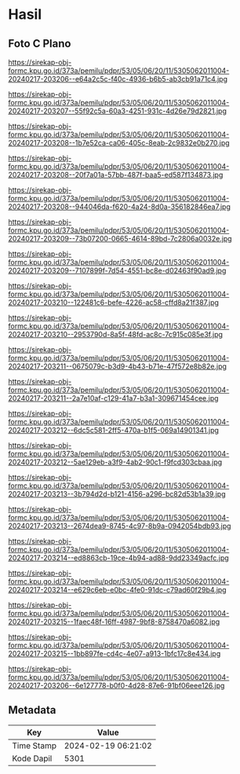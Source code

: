 # Hasil

## Foto C Plano

https://sirekap-obj-formc.kpu.go.id/373a/pemilu/pdpr/53/05/06/20/11/5305062011004-20240217-203206--e64a2c5c-f40c-4936-b6b5-ab3cb91a71c4.jpg

https://sirekap-obj-formc.kpu.go.id/373a/pemilu/pdpr/53/05/06/20/11/5305062011004-20240217-203207--55f92c5a-60a3-4251-931c-4d26e79d2821.jpg

https://sirekap-obj-formc.kpu.go.id/373a/pemilu/pdpr/53/05/06/20/11/5305062011004-20240217-203208--1b7e52ca-ca06-405c-8eab-2c9832e0b270.jpg

https://sirekap-obj-formc.kpu.go.id/373a/pemilu/pdpr/53/05/06/20/11/5305062011004-20240217-203208--20f7a01a-57bb-487f-baa5-ed587f134873.jpg

https://sirekap-obj-formc.kpu.go.id/373a/pemilu/pdpr/53/05/06/20/11/5305062011004-20240217-203208--944046da-f620-4a24-8d0a-356182846ea7.jpg

https://sirekap-obj-formc.kpu.go.id/373a/pemilu/pdpr/53/05/06/20/11/5305062011004-20240217-203209--73b07200-0665-4614-89bd-7c2806a0032e.jpg

https://sirekap-obj-formc.kpu.go.id/373a/pemilu/pdpr/53/05/06/20/11/5305062011004-20240217-203209--7107899f-7d54-4551-bc8e-d02463f90ad9.jpg

https://sirekap-obj-formc.kpu.go.id/373a/pemilu/pdpr/53/05/06/20/11/5305062011004-20240217-203210--122481c6-befe-4226-ac58-cffd8a21f387.jpg

https://sirekap-obj-formc.kpu.go.id/373a/pemilu/pdpr/53/05/06/20/11/5305062011004-20240217-203210--2953790d-8a5f-48fd-ac8c-7c915c085e3f.jpg

https://sirekap-obj-formc.kpu.go.id/373a/pemilu/pdpr/53/05/06/20/11/5305062011004-20240217-203211--0675079c-b3d9-4b43-b71e-47f572e8b82e.jpg

https://sirekap-obj-formc.kpu.go.id/373a/pemilu/pdpr/53/05/06/20/11/5305062011004-20240217-203211--2a7e10af-c129-41a7-b3a1-309671454cee.jpg

https://sirekap-obj-formc.kpu.go.id/373a/pemilu/pdpr/53/05/06/20/11/5305062011004-20240217-203212--6dc5c581-2ff5-470a-b1f5-069a14901341.jpg

https://sirekap-obj-formc.kpu.go.id/373a/pemilu/pdpr/53/05/06/20/11/5305062011004-20240217-203212--5ae129eb-a3f9-4ab2-90c1-f9fcd303cbaa.jpg

https://sirekap-obj-formc.kpu.go.id/373a/pemilu/pdpr/53/05/06/20/11/5305062011004-20240217-203213--3b794d2d-b121-4156-a296-bc82d53b1a39.jpg

https://sirekap-obj-formc.kpu.go.id/373a/pemilu/pdpr/53/05/06/20/11/5305062011004-20240217-203213--2674dea9-8745-4c97-8b9a-0942054bdb93.jpg

https://sirekap-obj-formc.kpu.go.id/373a/pemilu/pdpr/53/05/06/20/11/5305062011004-20240217-203214--ed8863cb-19ce-4b94-ad88-9dd23349acfc.jpg

https://sirekap-obj-formc.kpu.go.id/373a/pemilu/pdpr/53/05/06/20/11/5305062011004-20240217-203214--e629c6eb-e0bc-4fe0-91dc-c79ad60f29b4.jpg

https://sirekap-obj-formc.kpu.go.id/373a/pemilu/pdpr/53/05/06/20/11/5305062011004-20240217-203215--1faec48f-16ff-4987-9bf8-8758470a6082.jpg

https://sirekap-obj-formc.kpu.go.id/373a/pemilu/pdpr/53/05/06/20/11/5305062011004-20240217-203215--1bb897fe-cd4c-4e07-a913-1bfc17c8e434.jpg

https://sirekap-obj-formc.kpu.go.id/373a/pemilu/pdpr/53/05/06/20/11/5305062011004-20240217-203206--6e127778-b0f0-4d28-87e6-91bf06eee126.jpg


## Metadata

| Key        | Value               |
| ---------- | ------------------- |
| Time Stamp | 2024-02-19 06:21:02 |
| Kode Dapil | 5301                |



